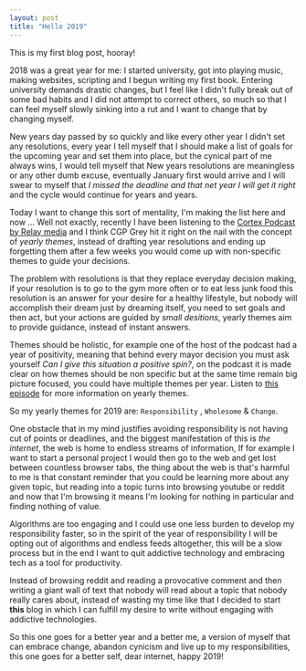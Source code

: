 ```yaml
---
layout: post
title: "Hello 2019"
---
```


This is my first blog post, hooray! 

<!--more-->

2018 was a great year for me: I started university, got into playing music, making websites, scripting and I begun writing my first book. Entering university demands drastic changes, but I feel like I didn't fully break out of some bad habits and I did not attempt to correct others, so much so that I can feel myself slowly sinking into a rut and I want to change that by changing myself.

New years day passed by so quickly and like every other year I didn't set any resolutions, every year I tell myself that I should make a list of goals for the upcoming year and set them into place, but the cynical part of me always wins, I would tell myself that New years resolutions are meaningless or any other dumb excuse, eventually January first would arrive and I will swear to myself that _I missed the deadline and that net year I will get it right_ and the cycle would continue for years and years.

Today I want to change this sort of mentality, I'm making the list here and now ... Well not exactly, recently I have been listening to the [Cortex Podcast by Relay media](https://www.relay.fm/cortex) and I think CGP Grey hit it right on the nail with the concept of _yearly themes_, instead of drafting year resolutions and ending up forgetting them after a few weeks you would come up with non-specific themes to guide your decisions.

The problem with resolutions is that they replace everyday decision making, if your resolution is to go to the gym more often or to eat less junk food this resolution is an answer for your desire for a healthy lifestyle, but nobody will accomplish their dream just by dreaming itself, you need to set goals and then act, but your actions are guided by _small desitions_, yearly themes aim to provide guidance, instead of instant answers.

Themes should be holistic, for example one of the host of the podcast had a year of positivity, meaning that behind every mayor decision you must ask yourself _Can I give this situation a positive spin?_, on the podcast it is made clear on how themes should be non specific but at the same time remain big picture focused, you could have multiple themes per year. Listen to [this episode](https://www.relay.fm/cortex/79) for more information on yearly themes.

So my yearly themes for 2019 are: `Responsibility` , `Wholesome` & `Change`.

One obstacle that in my mind justifies avoiding responsibility is not having cut of points or deadlines, and the biggest manifestation of this is _the internet_, the web is home to endless streams of information, If for example I want to start a personal project I would then go to the web and get lost between countless browser tabs, the thing about the web is that's harmful to me is that constant reminder that you could be learning more about any given topic, but reading into a topic turns into browsing youtube or reddit and now that I'm browsing it means I'm looking for nothing in particular and finding nothing of value.

Algorithms are too engaging and I could use one less burden to develop my responsibility faster, so in the spirit of the year of responsibility I will be opting out of algorithms and endless feeds altogether, this will be a slow process but in the end I want to quit addictive technology and embracing tech as a tool for productivity. 

Instead of browsing reddit and reading a provocative comment and then writing a giant wall of text that nobody will read about a topic that nobody really cares about, instead of wasting my time like that I decided to start **this** blog in which I can fulfill my desire to write without engaging with addictive technologies.

So this one goes for a better year and a better me, a version of myself that can embrace change, abandon cynicism and live up to my responsibilities, this one goes for a better self, dear internet, happy 2019!